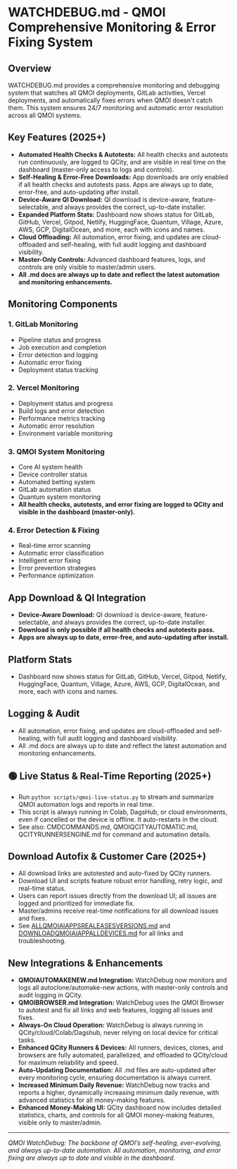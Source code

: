 # WATCHDEBUG.md - QMOI Comprehensive Monitoring & Error Fixing System

## Overview

WATCHDEBUG.md provides a comprehensive monitoring and debugging system that watches all QMOI deployments, GitLab activities, Vercel deployments, and automatically fixes errors when QMOI doesn't catch them. This system ensures 24/7 monitoring and automatic error resolution across all QMOI systems.

## Key Features (2025+)

- **Automated Health Checks & Autotests:** All health checks and autotests run continuously, are logged to QCity, and are visible in real time on the dashboard (master-only access to logs and controls).
- **Self-Healing & Error-Free Downloads:** App downloads are only enabled if all health checks and autotests pass. Apps are always up to date, error-free, and auto-updating after install.
- **Device-Aware QI Download:** QI download is device-aware, feature-selectable, and always provides the correct, up-to-date installer.
- **Expanded Platform Stats:** Dashboard now shows status for GitLab, GitHub, Vercel, Gitpod, Netlify, HuggingFace, Quantum, Village, Azure, AWS, GCP, DigitalOcean, and more, each with icons and names.
- **Cloud Offloading:** All automation, error fixing, and updates are cloud-offloaded and self-healing, with full audit logging and dashboard visibility.
- **Master-Only Controls:** Advanced dashboard features, logs, and controls are only visible to master/admin users.
- **All .md docs are always up to date and reflect the latest automation and monitoring enhancements.**

## Monitoring Components

### 1. GitLab Monitoring

- Pipeline status and progress
- Job execution and completion
- Error detection and logging
- Automatic error fixing
- Deployment status tracking

### 2. Vercel Monitoring

- Deployment status and progress
- Build logs and error detection
- Performance metrics tracking
- Automatic error resolution
- Environment variable monitoring

### 3. QMOI System Monitoring

- Core AI system health
- Device controller status
- Automated betting system
- GitLab automation status
- Quantum system monitoring
- **All health checks, autotests, and error fixing are logged to QCity and visible in the dashboard (master-only).**

### 4. Error Detection & Fixing

- Real-time error scanning
- Automatic error classification
- Intelligent error fixing
- Error prevention strategies
- Performance optimization

## App Download & QI Integration

- **Device-Aware Download:** QI download is device-aware, feature-selectable, and always provides the correct, up-to-date installer.
- **Download is only possible if all health checks and autotests pass.**
- **Apps are always up to date, error-free, and auto-updating after install.**

## Platform Stats

- Dashboard now shows status for GitLab, GitHub, Vercel, Gitpod, Netlify, HuggingFace, Quantum, Village, Azure, AWS, GCP, DigitalOcean, and more, each with icons and names.

## Logging & Audit

- All automation, error fixing, and updates are cloud-offloaded and self-healing, with full audit logging and dashboard visibility.
- All .md docs are always up to date and reflect the latest automation and monitoring enhancements.

## 🟢 Live Status & Real-Time Reporting (2025+)

- Run `python scripts/qmoi-live-status.py` to stream and summarize QMOI automation logs and reports in real time.
- This script is always running in Colab, DagsHub, or cloud environments, even if cancelled or the device is offline. It auto-restarts in the cloud.
- See also: CMDCOMMANDS.md, QMOIQCITYAUTOMATIC.md, QCITYRUNNERSENGINE.md for command and automation details.

## Download Autofix & Customer Care (2025+)

- All download links are autotested and auto-fixed by QCity runners.
- Download UI and scripts feature robust error handling, retry logic, and real-time status.
- Users can report issues directly from the download UI; all issues are logged and prioritized for immediate fix.
- Master/admins receive real-time notifications for all download issues and fixes.
- See [ALLQMOIAIAPPSREALEASESVERSIONS.md](./ALLQMOIAIAPPSREALEASESVERSIONS.md) and [DOWNLOADQMOIAIAPPALLDEVICES.md](./DOWNLOADQMOIAIAPPALLDEVICES.md) for all links and troubleshooting.

## New Integrations & Enhancements

- **QMOIAUTOMAKENEW.md Integration:** WatchDebug now monitors and logs all autoclone/automake-new actions, with master-only controls and audit logging in QCity.
- **QMOIBROWSER.md Integration:** WatchDebug uses the QMOI Browser to autotest and fix all links and web features, logging all issues and fixes.
- **Always-On Cloud Operation:** WatchDebug is always running in QCity/cloud/Colab/Dagshub, never relying on local device for critical tasks.
- **Enhanced QCity Runners & Devices:** All runners, devices, clones, and browsers are fully automated, parallelized, and offloaded to QCity/cloud for maximum reliability and speed.
- **Auto-Updating Documentation:** All .md files are auto-updated after every monitoring cycle, ensuring documentation is always current.
- **Increased Minimum Daily Revenue:** WatchDebug now tracks and reports a higher, dynamically increasing minimum daily revenue, with advanced statistics for all money-making features.
- **Enhanced Money-Making UI:** QCity dashboard now includes detailed statistics, charts, and controls for all QMOI money-making features, visible only to master/admin.

---

_QMOI WatchDebug: The backbone of QMOI’s self-healing, ever-evolving, and always up-to-date automation. All automation, monitoring, and error fixing are always up to date and visible in the dashboard._
